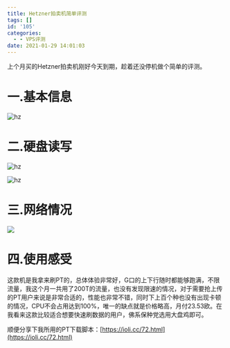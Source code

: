 ```yaml
---
title: Hetzner拍卖机简单评测
tags: []
id: '105'
categories:
  - - VPS评测
date: 2021-01-29 14:01:03
---
```


上个月买的Hetzner拍卖机刚好今天到期，趁着还没停机做个简单的评测。

# 一.基本信息

![hz](https://cdn.jsdelivr.net/gh/a08332424/blog/article/20210117174337.png)

# 二.硬盘读写

![hz](https://cdn.jsdelivr.net/gh/a08332424/blog/article/20210117174443.png)

![hz](https://cdn.jsdelivr.net/gh/a08332424/blog/article/20210117174457.png)

# 三.网络情况

![](https://cdn.jsdelivr.net/gh/a08332424/blog/article/20210117175354.png)

# 四.使用感受

这款机是我拿来刷PT的，总体体验非常好，G口的上下行随时都能够跑满，不限流量，我这个月一共用了200T的流量，也没有发现限速的情况，对于需要抢上传的PT用户来说是非常合适的，性能也非常不错，同时下上百个种也没有出现卡顿的情况，CPU不会占用达到100%，唯一的缺点就是价格略高，月付23.53欧。在我看来这款比较适合想要快速刷数据的用户，佛系保种党选用大盘鸡即可。

顺便分享下我所用的PT下载脚本：[https://ioli.cc/72.html](https://ioli.cc/72.html)